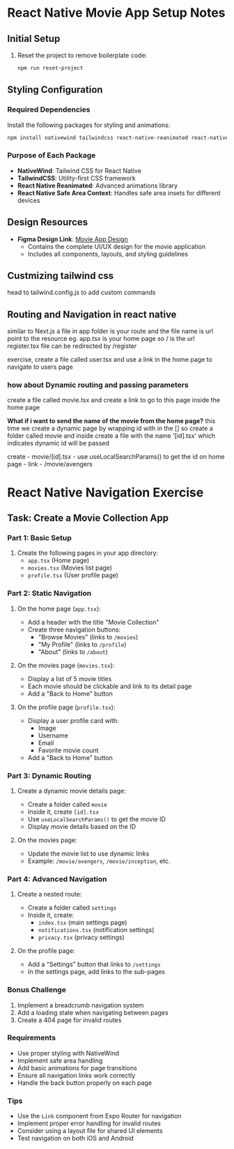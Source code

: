 # React Native Movie App Setup Notes

## Initial Setup

1. Reset the project to remove boilerplate code:
    ```bash
    npm run reset-project
    ```

## Styling Configuration

### Required Dependencies

Install the following packages for styling and animations:

```bash
npm install nativewind tailwindcss react-native-reanimated react-native-safe-area-context
```

### Purpose of Each Package

-   **NativeWind**: Tailwind CSS for React Native
-   **TailwindCSS**: Utility-first CSS framework
-   **React Native Reanimated**: Advanced animations library
-   **React Native Safe Area Context**: Handles safe area insets for different devices

## Design Resources

-   **Figma Design Link**: [Movie App Design](https://www.figma.com/design/c6NHYQem8G59odVSijIjl2/Movie-App-w--React-Native?node-id=2-2&p=f&t=XYKsEqygeLB3WBCC-0)
    -   Contains the complete UI/UX design for the movie application
    -   Includes all components, layouts, and styling guidelines

## Custmizing tailwind css

head to tailwind.config.js to add custom commands

## Routing and Navigation in react native

similar to Next.js
a file in app folder is your route and the file name is url point to the resource
eg.
app.tsx is your home page so / is the url
register.tsx file can be redirected by /register

exercise, create a file called user.tsx and use a link in the home page to navigate to users page

### how about Dynamic routing and passing parameters

create a file called movie.tsx and create a link to go to this page inside the home page

<b>What if i want to send the name of the movie from the home page?</b>
this time we create a dynamic page by wrapping id with in the []
so create a folder called movie and inside create a file with the name '[id].tsx' which indicates dynamic id will be passed

create - movie/[id].tsx - use useLocalSearchParams() to get the id
on home page - link - /movie/avengers

# React Native Navigation Exercise

## Task: Create a Movie Collection App

### Part 1: Basic Setup

1. Create the following pages in your app directory:
    - `app.tsx` (Home page)
    - `movies.tsx` (Movies list page)
    - `profile.tsx` (User profile page)

### Part 2: Static Navigation

1. On the home page (`app.tsx`):

    - Add a header with the title "Movie Collection"
    - Create three navigation buttons:
        - "Browse Movies" (links to `/movies`)
        - "My Profile" (links to `/profile`)
        - "About" (links to `/about`)

2. On the movies page (`movies.tsx`):

    - Display a list of 5 movie titles
    - Each movie should be clickable and link to its detail page
    - Add a "Back to Home" button

3. On the profile page (`profile.tsx`):
    - Display a user profile card with:
        - Image
        - Username
        - Email
        - Favorite movie count
    - Add a "Back to Home" button

### Part 3: Dynamic Routing

1. Create a dynamic movie details page:

    - Create a folder called `movie`
    - Inside it, create `[id].tsx`
    - Use `useLocalSearchParams()` to get the movie ID
    - Display movie details based on the ID

2. On the movies page:
    - Update the movie list to use dynamic links
    - Example: `/movie/avengers`, `/movie/inception`, etc.

### Part 4: Advanced Navigation

1. Create a nested route:

    - Create a folder called `settings`
    - Inside it, create:
        - `index.tsx` (main settings page)
        - `notifications.tsx` (notification settings)
        - `privacy.tsx` (privacy settings)

2. On the profile page:
    - Add a "Settings" button that links to `/settings`
    - In the settings page, add links to the sub-pages

### Bonus Challenge

1. Implement a breadcrumb navigation system
2. Add a loading state when navigating between pages
3. Create a 404 page for invalid routes

### Requirements

-   Use proper styling with NativeWind
-   Implement safe area handling
-   Add basic animations for page transitions
-   Ensure all navigation links work correctly
-   Handle the back button properly on each page

### Tips

-   Use the `Link` component from Expo Router for navigation
-   Implement proper error handling for invalid routes
-   Consider using a layout file for shared UI elements
-   Test navigation on both iOS and Android
